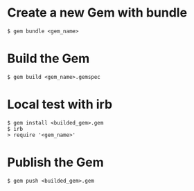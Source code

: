 # Create a new Gem with bundle

```
$ gem bundle <gem_name>
```

# Build the Gem

```
$ gem build <gem_name>.gemspec
```

# Local test with irb

```
$ gem install <builded_gem>.gem
$ irb
> require '<gem_name>'
```

# Publish the Gem

```
$ gem push <builded_gem>.gem
```
